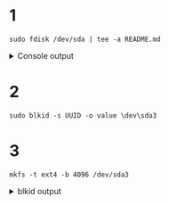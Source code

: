 # 1
```shell
sudo fdisk /dev/sda | tee -a README.md
```

<details>
<summary>Console output</summary>

```shell
Welcome to fdisk (util-linux 2.32.1).
Changes will remain in memory only, until you decide to write them.
Be careful before using the write command.


Command (m for help): Partition type
   p   primary (2 primary, 0 extended, 2 free)
   e   extended (container for logical partitions)
Select (default p): 
Using default response p.
Partition number (3,4, default 3):
First sector (14551040-16777215, default 14551040):
Last sector, +sectors or +size{K,M,G,T,P} (14551040-16777215, default 16777215): +300M
Created a new partition 3 of type 'Linux' and of size 300 MiB.

Command (m for help): The partition table has been altered.
Syncing disks.
```
</details>

# 2
```shell
sudo blkid -s UUID -o value \dev\sda3
```

# 3
```shell
mkfs -t ext4 -b 4096 /dev/sda3
```

<details>
<summary>blkid output</summary>
```shell

/dev/sda3: UUID="46038062-225f-41ba-8189-ea99f4d1cd91" BLOCK_SIZE="4096" TYPE="ext4" PARTUUID="b86d2976-03"
```
</details>
